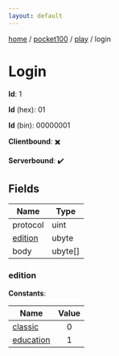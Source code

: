 ```yaml
---
layout: default
---
```


[home](/)  /  [pocket100](/protocol/pocket100)  /  [play](/protocol/pocket100/play)  /  login

# Login

**Id**: 1

**Id** (hex): 01

**Id** (bin): 00000001

**Clientbound**: ✖️

**Serverbound**: ✔️

## Fields

Name | Type
---|---
protocol | uint
[edition](#edition) | ubyte
body | ubyte[]

### edition

**Constants**:

Name | Value
---|:---:
[classic](edition_classic) | 0
[education](edition_education) | 1
